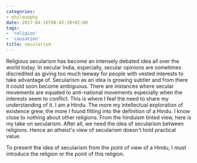 ```yaml
---
categories:
- philosophy
date: 2017-04-16T08:45:39+02:00
tags:
- 'religion'
- 'causation'
title: secularism
---
```

Religious secularism has become an intensely debated idea all over the world today. 
In secular India, especially, secular opinions are sometimes discredited as giving too much
leeway for people with vested interests to take advantage of. Secularism as an idea
is growing subtler and from there it could soon become ambiguous. There are instances
where secular movements are equated to anti-national movements especially when the
interests seem to conflict.  This is where I 
feel the need to share my understanding of it. I am a Hindu. The more my intellectual
exploration of existence grew, the more I found fitting into the definition of a Hindu. 
I know close to nothing about other religions. From the hinduism tinted view, here 
is my take on secularism. After all, we need the idea of secularism between religions. 
Hence an atheist's view of secularism doesn't hold practical value.

To present the idea of secularism from the point of view of a Hindu, I must introduce
the religion or the point of this religion. 

